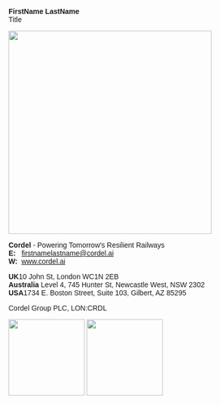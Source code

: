 <div class="cordel-signature" style="font-family:sans-serif;">
  <p><strong> FirstName LastName </strong></br>
  Title</p>

  <img src="https://s3.ap-southeast-2.amazonaws.com/public.cordel.ai/img/Cordel/Cordel+Logo+v2_Blue_Writing_Transparent.png" width="400">

  <p><strong>Cordel</strong> - Powering Tomorrow's Resilient Railways </br>
  <strong>E:&nbsp;&nbsp;&nbsp;</strong><a href="mailto:firstnamelastname@cordel.ai">firstnamelastname@cordel.ai</a></br>
  <strong>W:&nbsp;&nbsp;</strong><a href="https://cordel.ai">www.cordel.ai</a></p>

  <p>
  <strong>UK</strong>10 John St, London WC1N 2EB </br>
  <strong>Australia</strong>  Level 4, 745 Hunter St, Newcastle West, NSW 2302 </br>
  <strong>USA</strong>1734 E. Boston Street, Suite 103, Gilbert, AZ 85295
  </p>

  <p>Cordel Group PLC,  LON:CRDL </p>

  <p style="vertical-align:top;">
  <img src="https://slack-imgs.com/?c=1&o1=ro&url=https%3A%2F%2Fs3.ap-southeast-2.amazonaws.com%2Fpublic.cordel.ai%2Fimg%2FCordel%2FRIA_WomenInRail.png" width="150" style="vertical-align:top;">
  <img src="https://s3.ap-southeast-2.amazonaws.com/public.cordel.ai/img/Cordel/QMS_ISO27001_Approved.png" width="150"  style="vertical-align:top;">
  </p>
</div>


